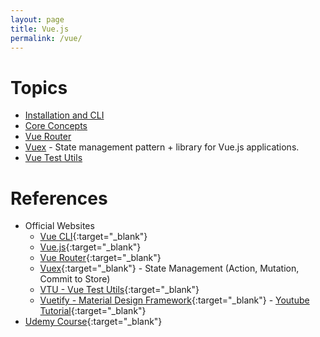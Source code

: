 ```yaml
---
layout: page
title: Vue.js
permalink: /vue/
---
```


# Topics
- [Installation and CLI](install)
- [Core Concepts](core-concepts)
- [Vue Router](router)
- [Vuex](vuex) - State management pattern + library for Vue.js applications.
- [Vue Test Utils](vtu)

# References
- Official Websites
  - [Vue CLI](https://cli.vuejs.org/){:target="_blank"}
  - [Vue.js](https://vuejs.org){:target="_blank"}
  - [Vue Router](https://router.vuejs.org){:target="_blank"}
  - [Vuex](https://vuex.vuejs.org/){:target="_blank"} - State Management (Action, Mutation, Commit to Store)
  - [VTU - Vue Test Utils](https://vue-test-utils.vuejs.org){:target="_blank"}
  - [Vuetify - Material Design Framework](https://vuetifyjs.com/en/){:target="_blank"} - [Youtube Tutorial](https://www.youtube.com/watch?v=2uZYKcKHgU0&list=PL4cUxeGkcC9g0MQZfHwKcuB0Yswgb3gA5&index=1){:target="_blank"}
- [Udemy Course](https://www.udemy.com/course/vuejs-2-the-complete-guide/){:target="_blank"}
